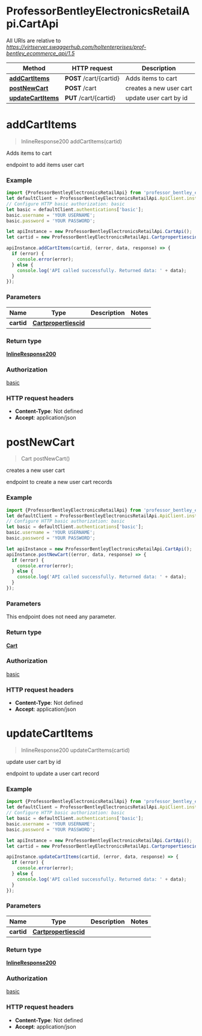 # ProfessorBentleyElectronicsRetailApi.CartApi

All URIs are relative to *https://virtserver.swaggerhub.com/holtenterprises/prof-bentley_ecommerce_api/1.5*

Method | HTTP request | Description
------------- | ------------- | -------------
[**addCartItems**](CartApi.md#addCartItems) | **POST** /cart/{cartid} | Adds items to cart
[**postNewCart**](CartApi.md#postNewCart) | **POST** /cart | creates a new user cart
[**updateCartItems**](CartApi.md#updateCartItems) | **PUT** /cart/{cartid} | update user cart by id

<a name="addCartItems"></a>
# **addCartItems**
> InlineResponse200 addCartItems(cartid)

Adds items to cart

endpoint to add items user cart

### Example
```javascript
import {ProfessorBentleyElectronicsRetailApi} from 'professor_bentley_electronics_retail_api';
let defaultClient = ProfessorBentleyElectronicsRetailApi.ApiClient.instance;
// Configure HTTP basic authorization: basic
let basic = defaultClient.authentications['basic'];
basic.username = 'YOUR USERNAME';
basic.password = 'YOUR PASSWORD';

let apiInstance = new ProfessorBentleyElectronicsRetailApi.CartApi();
let cartid = new ProfessorBentleyElectronicsRetailApi.Cartpropertiescid(); // Cartpropertiescid | 

apiInstance.addCartItems(cartid, (error, data, response) => {
  if (error) {
    console.error(error);
  } else {
    console.log('API called successfully. Returned data: ' + data);
  }
});
```

### Parameters

Name | Type | Description  | Notes
------------- | ------------- | ------------- | -------------
 **cartid** | [**Cartpropertiescid**](.md)|  | 

### Return type

[**InlineResponse200**](InlineResponse200.md)

### Authorization

[basic](../README.md#basic)

### HTTP request headers

 - **Content-Type**: Not defined
 - **Accept**: application/json

<a name="postNewCart"></a>
# **postNewCart**
> Cart postNewCart()

creates a new user cart

endpoint to create a new user cart records

### Example
```javascript
import {ProfessorBentleyElectronicsRetailApi} from 'professor_bentley_electronics_retail_api';
let defaultClient = ProfessorBentleyElectronicsRetailApi.ApiClient.instance;
// Configure HTTP basic authorization: basic
let basic = defaultClient.authentications['basic'];
basic.username = 'YOUR USERNAME';
basic.password = 'YOUR PASSWORD';

let apiInstance = new ProfessorBentleyElectronicsRetailApi.CartApi();
apiInstance.postNewCart((error, data, response) => {
  if (error) {
    console.error(error);
  } else {
    console.log('API called successfully. Returned data: ' + data);
  }
});
```

### Parameters
This endpoint does not need any parameter.

### Return type

[**Cart**](Cart.md)

### Authorization

[basic](../README.md#basic)

### HTTP request headers

 - **Content-Type**: Not defined
 - **Accept**: application/json

<a name="updateCartItems"></a>
# **updateCartItems**
> InlineResponse200 updateCartItems(cartid)

update user cart by id

endpoint to update a user cart record

### Example
```javascript
import {ProfessorBentleyElectronicsRetailApi} from 'professor_bentley_electronics_retail_api';
let defaultClient = ProfessorBentleyElectronicsRetailApi.ApiClient.instance;
// Configure HTTP basic authorization: basic
let basic = defaultClient.authentications['basic'];
basic.username = 'YOUR USERNAME';
basic.password = 'YOUR PASSWORD';

let apiInstance = new ProfessorBentleyElectronicsRetailApi.CartApi();
let cartid = new ProfessorBentleyElectronicsRetailApi.Cartpropertiescid(); // Cartpropertiescid | 

apiInstance.updateCartItems(cartid, (error, data, response) => {
  if (error) {
    console.error(error);
  } else {
    console.log('API called successfully. Returned data: ' + data);
  }
});
```

### Parameters

Name | Type | Description  | Notes
------------- | ------------- | ------------- | -------------
 **cartid** | [**Cartpropertiescid**](.md)|  | 

### Return type

[**InlineResponse200**](InlineResponse200.md)

### Authorization

[basic](../README.md#basic)

### HTTP request headers

 - **Content-Type**: Not defined
 - **Accept**: application/json


